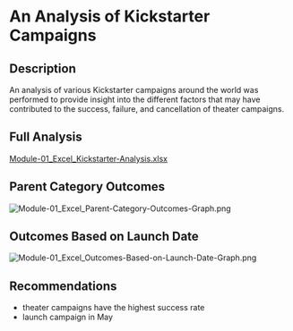 # An Analysis of Kickstarter Campaigns
## Description
An analysis of various Kickstarter campaigns around the world was performed to provide insight into the different factors that may have contributed to the success, failure, and cancellation of theater campaigns.
## Full Analysis
[Module-01_Excel_Kickstarter-Analysis.xlsx](https://github.com/lexyzhong/kickstarter-analysis/blob/main/Module-01_Excel_Lecture-Example/Module-01_Excel_Kickstarter-Analysis.xlsx)
## Parent Category Outcomes
![Module-01_Excel_Parent-Category-Outcomes-Graph.png](https://github.com/lexyzhong/kickstarter-analysis/blob/main/Module-01_Excel_Lecture-Example/Module-01_Excel_Parent-Category-Outcomes-Graph.png)
## Outcomes Based on Launch Date
![Module-01_Excel_Outcomes-Based-on-Launch-Date-Graph.png](https://github.com/lexyzhong/kickstarter-analysis/blob/main/Module-01_Excel_Lecture-Example/Module-01_Excel_Outcomes-Based-on-Launch-Date-Graph.png)
## Recommendations
* theater campaigns have the highest success rate
* launch campaign in May
